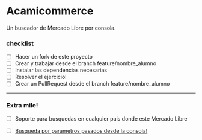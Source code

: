 # Acamicommerce
Un buscador de Mercado Libre por consola.

### checklist
- [ ] Hacer un fork de este proyecto
- [ ] Crear y trabajar desde el branch feature/nombre_alumno
- [ ] Instalar las dependencias necesarias
- [ ] Resolver el ejercicio!
- [ ] Crear un PullRequest desde el branch feature/nombre_alumno

___

### Extra mile!
- [ ] Soporte para busquedas en cualquier pais donde este Mercado Libre
- [ ] [Busqueda por parametros pasados desde la consola!](https://nodejs.org/docs/latest/api/process.html#process_process_argv)


